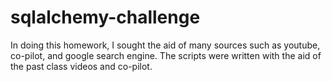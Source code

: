 # sqlalchemy-challenge

In doing this homework, I sought the aid of many sources such as youtube, co-pilot, and google search engine. 
The scripts were written with the aid of the past class videos and co-pilot.